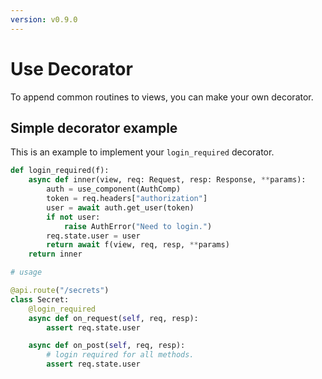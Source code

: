 ```yaml
---
version: v0.9.0
---
```


# Use Decorator

To append common routines to views, you can make your own decorator.

## Simple decorator example

This is an example to implement your `login_required` decorator.

```python
def login_required(f):
    async def inner(view, req: Request, resp: Response, **params):
        auth = use_component(AuthComp)
        token = req.headers["authorization"]
        user = await auth.get_user(token)
        if not user:
            raise AuthError("Need to login.")
        req.state.user = user
        return await f(view, req, resp, **params)
    return inner

# usage

@api.route("/secrets")
class Secret:
    @login_required
    async def on_request(self, req, resp):
        assert req.state.user

    async def on_post(self, req, resp):
        # login required for all methods.
        assert req.state.user

```
